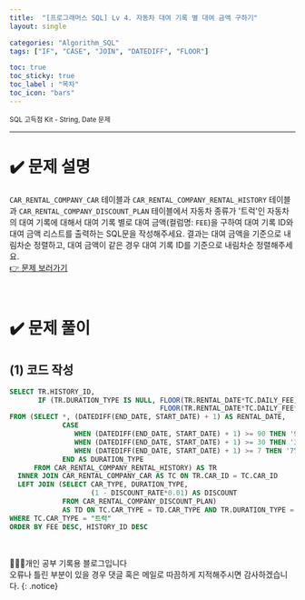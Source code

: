 ```yaml
---
title:  "[프로그래머스 SQL] Lv 4. 자동차 대여 기록 별 대여 금액 구하기"
layout: single

categories: "Algorithm_SQL"
tags: ["IF", "CASE", "JOIN", "DATEDIFF", "FLOOR"]

toc: true
toc_sticky: true
toc_label : "목차"
toc_icon: "bars"
---
```


<small>SQL 고득점 Kit - String, Date 문제</small>

***

# <span class="half_HL">✔️ 문제 설명</span>
```CAR_RENTAL_COMPANY_CAR``` 테이블과 ```CAR_RENTAL_COMPANY_RENTAL_HISTORY``` 테이블과 ```CAR_RENTAL_COMPANY_DISCOUNT_PLAN``` 테이블에서 자동차 종류가 '트럭'인 자동차의 대여 기록에 대해서 대여 기록 별로 대여 금액(컬럼명: ```FEE```)을 구하여 대여 기록 ID와 대여 금액 리스트를 출력하는 SQL문을 작성해주세요. 결과는 대여 금액을 기준으로 내림차순 정렬하고, 대여 금액이 같은 경우 대여 기록 ID를 기준으로 내림차순 정렬해주세요.
<br>[👉 문제 보러가기](https://school.programmers.co.kr/learn/courses/30/lessons/151141)

<br>

# <span class="half_HL">✔️ 문제 풀이</span>
## (1) 코드 작성
```sql
SELECT TR.HISTORY_ID,
       IF (TR.DURATION_TYPE IS NULL, FLOOR(TR.RENTAL_DATE*TC.DAILY_FEE),
                                     FLOOR(TR.RENTAL_DATE*TC.DAILY_FEE*TD.DISCOUNT)) AS FEE
FROM (SELECT *, (DATEDIFF(END_DATE, START_DATE) + 1) AS RENTAL_DATE,
             CASE 
                WHEN (DATEDIFF(END_DATE, START_DATE) + 1) >= 90 THEN '90일 이상'
                WHEN (DATEDIFF(END_DATE, START_DATE) + 1) >= 30 THEN '30일 이상'
                WHEN (DATEDIFF(END_DATE, START_DATE) + 1) >= 7 THEN '7일 이상' ELSE NULL
             END AS DURATION_TYPE
      FROM CAR_RENTAL_COMPANY_RENTAL_HISTORY) AS TR
  INNER JOIN CAR_RENTAL_COMPANY_CAR AS TC ON TR.CAR_ID = TC.CAR_ID
  LEFT JOIN (SELECT CAR_TYPE, DURATION_TYPE,
                    (1 - DISCOUNT_RATE*0.01) AS DISCOUNT
             FROM CAR_RENTAL_COMPANY_DISCOUNT_PLAN)
             AS TD ON TC.CAR_TYPE = TD.CAR_TYPE AND TR.DURATION_TYPE = TD.DURATION_TYPE
WHERE TC.CAR_TYPE = "트럭"
ORDER BY FEE DESC, HISTORY_ID DESC
```

<br>

👩🏻‍💻개인 공부 기록용 블로그입니다
<br>오류나 틀린 부분이 있을 경우 댓글 혹은 메일로 따끔하게 지적해주시면 감사하겠습니다.
{: .notice}